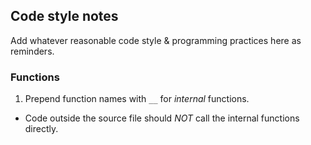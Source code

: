 Code style notes
------

Add whatever reasonable code style & programming practices here as reminders.

### Functions

1. Prepend function names with `__` for *internal* functions.
  * Code outside the source file should *NOT* call the internal functions
    directly.
